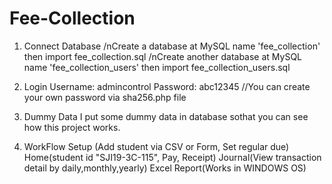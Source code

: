 # Fee-Collection

1. Connect Database
/nCreate a database at MySQL name 'fee_collection' then import fee_collection.sql
/nCreate another database at MySQL name 'fee_collection_users' then import fee_collection_users.sql

2. Login
Username: admincontrol
Password: abc12345
//You can create your own password via sha256.php file

3. Dummy Data
I put some dummy data in database sothat you can see how this project works.

4. WorkFlow
Setup (Add student via CSV or Form, Set regular due)
Home(student id "SJI19-3C-115", Pay, Receipt) 
Journal(View transaction detail by daily,monthly,yearly)
Excel Report(Works in WINDOWS OS)
